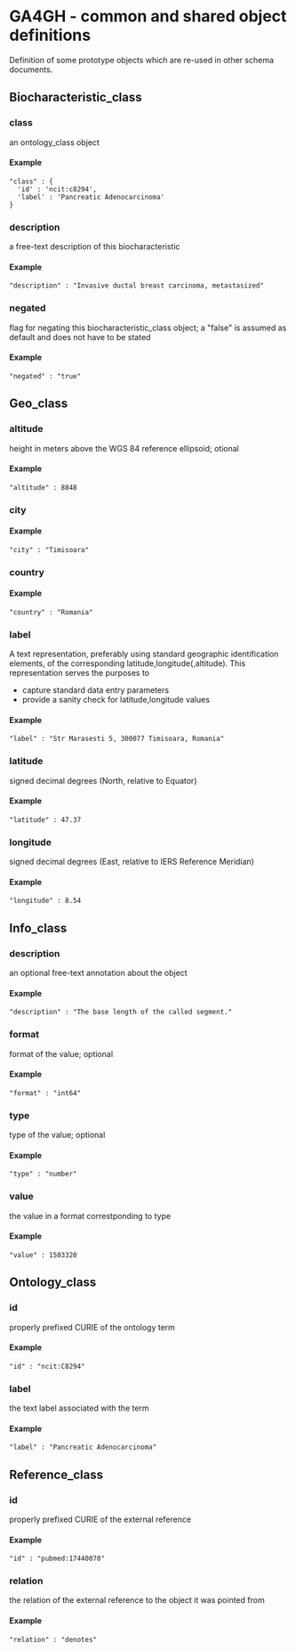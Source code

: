# GA4GH - common and shared object definitions
  

Definition of some prototype objects which are re-used in other schema documents.


## Biocharacteristic_class

### class

an ontology_class object

#### Example

```
"class" : {
  'id' : 'ncit:c8294',
  'label' : 'Pancreatic Adenocarcinoma'
}
```

### description

a free-text description of this biocharacteristic

#### Example

```
"description" : "Invasive ductal breast carcinoma, metastasized"
```

### negated

flag for negating this biocharacteristic_class object; a "false" is assumed as default and does not have to be stated

#### Example

```
"negated" : "true"
```

## Geo_class

### altitude

height in meters above the WGS 84 reference ellipsoid; otional

#### Example

```
"altitude" : 8848
```

### city



#### Example

```
"city" : "Timisoara"
```

### country



#### Example

```
"country" : "Romania"
```

### label

A text representation, preferably using standard geographic identification elements, of the corresponding latitude,longitude(,altitude). This representation serves the purposes to
  - capture standard data entry parameters
  - provide a sanity check for latitude,longitude values


#### Example

```
"label" : "Str Marasesti 5, 300077 Timisoara, Romania"
```

### latitude

signed decimal degrees (North, relative to Equator)

#### Example

```
"latitude" : 47.37
```

### longitude

signed decimal degrees (East, relative to IERS Reference Meridian)

#### Example

```
"longitude" : 8.54
```

## Info_class

### description

an optional free-text annotation about the object

#### Example

```
"description" : "The base length of the called segment."
```

### format

format of the value; optional

#### Example

```
"format" : "int64"
```

### type

type of the value; optional

#### Example

```
"type" : "number"
```

### value

the value in a format correstponding to type

#### Example

```
"value" : 1503320
```

## Ontology_class

### id

properly prefixed CURIE of the ontology term

#### Example

```
"id" : "ncit:C8294"
```

### label

the text label associated with the term

#### Example

```
"label" : "Pancreatic Adenocarcinoma"
```

## Reference_class

### id

properly prefixed CURIE of the external reference

#### Example

```
"id" : "pubmed:17440070"
```

### relation

the relation of the external reference to the object it was pointed from

#### Example

```
"relation" : "denotes"
```
